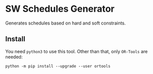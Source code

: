 # SW Schedules Generator

Generates schedules based on hard and soft constraints.

## Install

You need `python3` to use this tool. Other than that, only `OR-Tools` are needed:
```
python -m pip install --upgrade --user ortools
```
